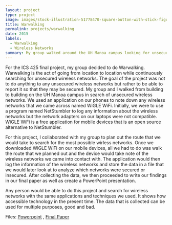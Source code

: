 ```yaml
---
layout: project
type: project
image: images/stock-illustration-51778470-square-button-with-stick-figure-and-laptop.jpg
title: Warwalking
permalink: projects/warwalking
date: 2015
labels:
  - Warwalking
  - Wireless Networks
summary: My group walked around the UH Manoa campus looking for unsecured wireless networks.
---
```



For the ICS 425 final project, my group decided to do Warwalking. Warwalking is the act of going from location to location while continuously searching for unsecured wireless networks. The goal of the project was not to do anything to any unsecured wireless networks but rather to be able to report it so that they may be secured. My group and I walked from building to building on the UH Manoa campus in search of unsecured wireless networks. We used an application on our phones to note down any wireless networks that we came across named WiGLE WiFi. Initially, we were to use a program named NetStumbler to log any information about the wireless networks but the network adapters on our laptops were not compatible. WiGLE WiFi is a free application for mobile devices that is an open source alternative to NetStumbler.

For this project, I collaborated with my group to plan out the route that we would take to search for the most possible wirless networks. Once we downloaded WiGLE WiFi on our mobile devices, all we had to do was walk the route that we planned out and the device would take note of the wireless networks we came into contact with. The application would then log the information of the wireless networks and store the data in a file that we would later look at to analyze which networks were secured or insecured. After collecting the data, we then proceeded to write our findings in our final paper as well as create a PowerPoint presentation.

Any person would be able to do this project and search for wireless networks with the same applications and techniques we used. It shows how accessible technology in the present time. The data that is collected can be used for multiple purposes, good and bad.

Files:  [Powerpoint](https://drive.google.com/open?id=1jGsYMnANh3j36jgO2LUEjIa4GB3dWE18LQ7RM9ngD5w)
        , [Final Paper](https://drive.google.com/open?id=1ALs98WxPFEZJ9VoKoVB4z-QXQGWN066IJNv2uVk21R4)



